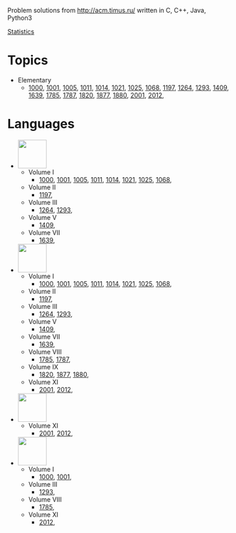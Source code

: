 Problem solutions from http://acm.timus.ru/ written in C, C++, Java, Python3

[Statistics](https://acm.timus.ru/author.aspx?id=70729)

# Topics

* Elementary
    * [1000](http://acm.timus.ru/problem.aspx?space=1&num=1000),
      [1001](http://acm.timus.ru/problem.aspx?space=1&num=1001),
      [1005](http://acm.timus.ru/problem.aspx?space=1&num=1005),
      [1011](http://acm.timus.ru/problem.aspx?space=1&num=1011),
      [1014](http://acm.timus.ru/problem.aspx?space=1&num=1014),
      [1021](http://acm.timus.ru/problem.aspx?space=1&num=1021),
      [1025](http://acm.timus.ru/problem.aspx?space=1&num=1025),
      [1068](http://acm.timus.ru/problem.aspx?space=1&num=1068),
      [1197](http://acm.timus.ru/problem.aspx?space=1&num=1197),
      [1264](http://acm.timus.ru/problem.aspx?space=1&num=1264),
      [1293](http://acm.timus.ru/problem.aspx?space=1&num=1293),
      [1409](http://acm.timus.ru/problem.aspx?space=1&num=1409),
      [1639](http://acm.timus.ru/problem.aspx?space=1&num=1639),
      [1785](http://acm.timus.ru/problem.aspx?space=1&num=1785),
      [1787](http://acm.timus.ru/problem.aspx?space=1&num=1787),
      [1820](http://acm.timus.ru/problem.aspx?space=1&num=1820),
      [1877](http://acm.timus.ru/problem.aspx?space=1&num=1877),
      [1880](http://acm.timus.ru/problem.aspx?space=1&num=1880),
      [2001](http://acm.timus.ru/problem.aspx?space=1&num=2001),
      [2012](http://acm.timus.ru/problem.aspx?space=1&num=2012),

# Languages

* <img src="https://github.com/konpa/devicon/raw/master/icons/c/c-line.svg?sanitize=true" alt="" width="64px">

    * Volume I
        * [1000](http://acm.timus.ru/problem.aspx?space=1&num=1000),
          [1001](http://acm.timus.ru/problem.aspx?space=1&num=1001),
          [1005](http://acm.timus.ru/problem.aspx?space=1&num=1005),
          [1011](http://acm.timus.ru/problem.aspx?space=1&num=1011),
          [1014](http://acm.timus.ru/problem.aspx?space=1&num=1014),
          [1021](http://acm.timus.ru/problem.aspx?space=1&num=1021),
          [1025](http://acm.timus.ru/problem.aspx?space=1&num=1025),
          [1068](http://acm.timus.ru/problem.aspx?space=1&num=1068),
   * Volume II 
        * [1197](http://acm.timus.ru/problem.aspx?space=1&num=1197),
   * Volume III 
        * [1264](http://acm.timus.ru/problem.aspx?space=1&num=1264),
          [1293](http://acm.timus.ru/problem.aspx?space=1&num=1293),
   * Volume V 
        * [1409](http://acm.timus.ru/problem.aspx?space=1&num=1409),
   * Volume VII 
        * [1639](http://acm.timus.ru/problem.aspx?space=1&num=1639),

* <img src="https://github.com/konpa/devicon/raw/master/icons/cplusplus/cplusplus-line.svg?sanitize=true" alt="" width="64px">

    * Volume I
        * [1000](http://acm.timus.ru/problem.aspx?space=1&num=1000),
          [1001](http://acm.timus.ru/problem.aspx?space=1&num=1001),
          [1005](http://acm.timus.ru/problem.aspx?space=1&num=1005),
          [1011](http://acm.timus.ru/problem.aspx?space=1&num=1011),
          [1014](http://acm.timus.ru/problem.aspx?space=1&num=1014),
          [1021](http://acm.timus.ru/problem.aspx?space=1&num=1021),
          [1025](http://acm.timus.ru/problem.aspx?space=1&num=1025),
          [1068](http://acm.timus.ru/problem.aspx?space=1&num=1068),
   * Volume II 
        * [1197](http://acm.timus.ru/problem.aspx?space=1&num=1197),
   * Volume III 
        * [1264](http://acm.timus.ru/problem.aspx?space=1&num=1264),
          [1293](http://acm.timus.ru/problem.aspx?space=1&num=1293),
   * Volume V 
        * [1409](http://acm.timus.ru/problem.aspx?space=1&num=1409),
   * Volume VII 
        * [1639](http://acm.timus.ru/problem.aspx?space=1&num=1639),
   * Volume VIII 
        * [1785](http://acm.timus.ru/problem.aspx?space=1&num=1785),
          [1787](http://acm.timus.ru/problem.aspx?space=1&num=1787),
   * Volume IX 
        * [1820](http://acm.timus.ru/problem.aspx?space=1&num=1820),
          [1877](http://acm.timus.ru/problem.aspx?space=1&num=1877),
          [1880](http://acm.timus.ru/problem.aspx?space=1&num=1880),
   * Volume XI 
        * [2001](http://acm.timus.ru/problem.aspx?space=1&num=2001),
          [2012](http://acm.timus.ru/problem.aspx?space=1&num=2012),

* <img src="https://github.com/konpa/devicon/raw/master/icons/java/java-original.svg?sanitize=true" alt="" width="64px">

   * Volume XI 
        * [2001](http://acm.timus.ru/problem.aspx?space=1&num=2001),
          [2012](http://acm.timus.ru/problem.aspx?space=1&num=2012),

* <img src="https://github.com/konpa/devicon/raw/master/icons/python/python-original.svg?sanitize=true" alt="" width="64px">

    * Volume I
        * [1000](http://acm.timus.ru/problem.aspx?space=1&num=1000),
          [1001](http://acm.timus.ru/problem.aspx?space=1&num=1001),
   * Volume III 
        * [1293](http://acm.timus.ru/problem.aspx?space=1&num=1293),
   * Volume VIII 
        * [1785](http://acm.timus.ru/problem.aspx?space=1&num=1785),
   * Volume XI 
        * [2012](http://acm.timus.ru/problem.aspx?space=1&num=2012),
